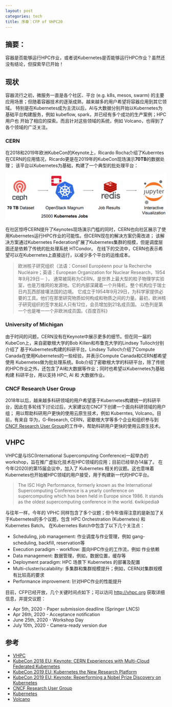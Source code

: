 ```yaml
---
layout: post
categories: tech
title: 序章：CFP of VHPC20
---
```


## 摘要：

容器是否能够运行HPC作业，或者说Kubernetes是否能够运行HPC作业？虽然还没有结论，但探索早已开始！

## 现状

容器流行之初，微服务一直是各个社区、平台 (e.g. k8s, mesos, swarm) 的主要应用场景；但随着容器技术的逐渐成熟，越来越多的用户希望将容器应用到其它领域。
特别是在Kubernetes成为主流以后，AI与大数据分别开始以Kubernetes为基础平台构建服务，例如 kubeflow, spark，并已经有多个成功的生产案例；HPC 用户也
开始了相应的探索。而且针对这些领域的系统，例如 Volcano，也得到了各个领域的广泛关注。

### CERN

在2018和2019年欧洲KubeCon的Keynote上，Ricardo Rocha介绍了Kuberntes在CERN的应用情况，Ricardo更是在2019年的KubeCon现场演示**70TB**的数据处理；
该平台以Kubernetes为基础，构建了一个典型的批处理平台：

![cern](images/cern.png)

在社区惊呼CERN提升了Keynotes现场演示门槛的同时，CERN也向社区展示了使用Kubernetes运行HPC作业的可能性。但CERN现在的解决方案仍需改进；
该解决方案通过Kubernetes Federation扩展了Kubernetes集群的规模，但是调度层面还是依赖了传统的批处理系统 HTCondor。
在线下的交流中，CERN也表示希望可以在Kubernetes上直接运行，以减少多个平台的运维成本。

> 欧洲核子研究组织（法语：Conseil Européenn pour la Recherche Nucléaire；英语：European Organization for Nuclear Research，1954年9月29日－ ），
> 通常被简称为CERN，是世界上最大型的粒子物理学实验室，也是万维网的发源地。它的内部深藏着一个升降机，整个机构位于瑞士日内瓦西部接壤法国的边境。
> 它成立于1954年9月29日，为科学家提供必要的工具。他们在那里研究物质如何构成和物质之间的力量。最初，欧洲核子研究组织的签字发起人只有12位，会员增加到21名成员国。
> 以色列是第一个也是唯一一个非欧洲成员国。《百度百科》

### University of Michigan

由于时间的问题，CERN没有在Keynote中展示更多的细节。但在同一届的KubeCon上，来自密歇根大学的Bob Killen和布鲁克大学的Lindsey Tulloch分别介绍了
基于Kubernetes构建的科研平台。Lindsey Tulloch介绍了Compute Canada在使用Kubernetes的一些经验，并表示Compute Canada和CERN都希望使用
Kubernetes做为批处理系统。Bob介绍了密歇根大学的科研平台，除了传统的HPC作业之外，还包含了AI和大数据等作业；同时也希望以Kubernetes为基础构建
科研平台，用以支持 HPC, AI 和 大数据作业。

### CNCF Research User Group

2018年以后，越来越多科研领域的用户希望基于Kubernetes构建统一的科研平台，因此在多轮线下讨论过后，大家建议在CNCF下创建一个面向科研领域的用户组；
用以帮助科研用户更快的使用云原生技术，例如 Kuberntes, Volcano。目前，有来自 华为，G-Research, CERN，密歇根大学等多个企业和组织参与到
[CNCF Research User Group](https://github.com/cncf/research-user-group)的工作中，帮助科研用户更快的使用云原生技术。

## VHPC

VHPC是与ISC(International Supercomputing Conference)一起举办的workshop，旨在推广虚拟化技术在HPC领域的应用；目前已经举办14届了。
在今年(2020)的第15届会议中，加入了 Kubernetes 相关的议题。这也意味着Kubernetes也开始被HPC领域的用户接受，用于构建新一代的HPC平台。

> The ISC High Performance, formerly known as the International Supercomputing Conference is a yearly conference on
> supercomputing which has been held in Europe since 1986. It stands as the oldest supercomputing conference in the world. 
> 《wikipedia》

与往年一样，今年的 VPHC 同样包含了多个议题；但今年值得注意的是新加了关于Kubernetes的多个议题，包含 HPC Orchestration (Kubernetes) 和 Kubernetes Batch。
在Kubernetes Batch中包含了以下几个关注点：

- Scheduling, job management: 作业调度与作业管理，例如 gang-scheduling, backfill, reservation等
- Execution paradigm - workflow: 面向HPC作业的工作流，例如 作业依赖
- Data management: 数据管理，例如，数据位置，缓存等
- Deployment paradigm: HPC 场景下 Kubernetes 的部署及配置
- Multi-cluster/scalability: 多集群和集群规模提升；例如，CERN对集群规模有比较高的要求
- Performance improvement: 针对HPC作业的性能提升

目前，CFP已经开放，几个关键时间点如下；可以访问 http://vhpc.org 获取详细信息，并提交议题：

- Apr 5th, 2020 - Paper submission deadline (Springer LNCS)
- Apr 26th, 2020 - Acceptance notification
- June 25th, 2020 - Workshop Day
- July 10th, 2020 - Camera-ready version due

## 参考

* [VHPC](http://vhpc.org)
* [KubeCon 2018 EU: Keynote: CERN Experiences with Multi-Cloud Federated Kubernetes](https://sched.co/Duoa)
* [KubeCon 2019 EU: Kubernetes the New Research Platform](https://sched.co/MPY6)
* [KubeCon 2019 EU: Keynote: Reperforming a Nobel Prize Discovery on Kubernetes](https://sched.co/MRyv)
* [CNCF Research User Group](https://github.com/cncf/research-user-group)
* [Kubernetes](http://github.com/kubernetes/kubernetes)
* [Volcano](http://github.com/volcano-sh/volcano)
